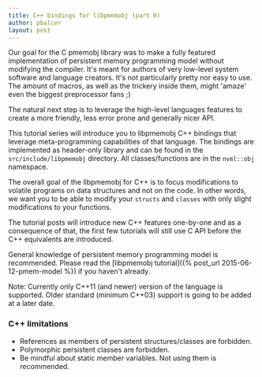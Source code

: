 ```yaml
---
title: C++ bindings for libpmemobj (part 0)
author: pbalcer
layout: post
---
```


Our goal for the C pmemobj library was to make a fully featured implementation
of persistent memory programming model without modifying the compiler. It's
meant for authors of very low-level system software and language creators.
It's not particularly pretty nor easy to use. The amount of macros, as well as
the trickery inside them, might 'amaze' even the biggest preprocessor fans ;)

The natural next step is to leverage the high-level languages features to
create a more friendly, less error prone and generally nicer API.

This tutorial series will introduce you to libpmemobj  C++ bindings that leverage
meta-programming capabilities of that language. The bindings are implemented as
header-only library and can be found in the `src/include/libpmemobj` directory.
All classes/functions are in the `nvml::obj` namespace.

The overall goal of the libpmemobj for C++ is to focus modifications to volatile
programs on data structures and not on the code. In other words, we want you to
be able to modify your `structs` and `classes` with only slight modifications to
your functions.

The tutorial posts will introduce new C++ features one-by-one and as a consequence
of that, the first few tutorials will still use C API before the C++ equivalents
are introduced.

General knowledge of persistent memory programming model is recommended.
Please read the [libpmemobj tutorial]({% post_url 2015-06-12-pmem-model %})
if you haven't already.

Note: Currently only C++11 (and newer) version of the language is supported.
Older standard (minimum C++03) support is going to be added at a later date.

### C++ limitations

* References as members of persistent structures/classes are forbidden.
* Polymorphic persistent classes are forbidden.
* Be mindful about static member variables. Not using them is recommended.
